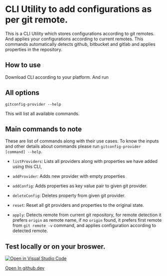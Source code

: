 # CLI Utility to add configurations as per git remote.

This is a CLI Utility which stores configurations according to git remotes. And applies your configurations according to current remotes. This commands automatically detects  github, bitbucket and gitlab and applies properties in the repository. 


## How to use

Download CLI according to your platform. And run

## All options

`gitconfig-provider --help`

This will list all available commands.

## Main commands to note

These are list of commands along with their use cases. To know the inputs and other details about commands please run `gitconfig-provider [command] --help`.

- `listProviders`: Lists all providers along with properties we have added using this CLI,

- `addProvider`: Adds new provider with empty properties

- `addConfig`: Adds properties as key value pair to given git provider.

- `deleteConfig`: Deletes property from given git provider.

- `reset`: Reset all git providers and properties to the original state.

- `apply`: Detects remote from current git repository, for remote detection it prefers `origin` as remote name, if no `origin` found, it prefers first remote from `git remote -v` command, and applies configuration according to detected remote.


## Test locally or on your broswer.

[![Open in Visual Studio Code](https://img.shields.io/static/v1?logo=visualstudiocode&label=&message=Open%20in%20Visual%20Studio%20Code&labelColor=2c2c32&color=007acc&logoColor=007acc)](https://open.vscode.dev/PrashamTrivedi/gitconfig-provider)

[Open In github.dev](https://github.dev/PrashamTrivedi/gitconfig-provider) 
